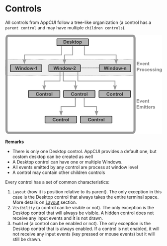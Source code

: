 # Controls

All controls from AppCUI follow a tree-like organization (a control has a `parent control` and may have multiple `children controls`).

<img src="img/controls_architecture.png" />

**Remarks**
* There is only one Desktop control. AppCUI provides a default one, but costom desktop can be created as well
* A Desktop control can have one or multiple Windows.
* All events emitted by any control are process at window level
* A control may contain other children controls

Every control has a set of common characteristics:
1. `Layout` (how it is position relative to its parent). The only exception in this case is the Desktop control that always takes the entire terminal space. More details on [Layout](layout.md) section.
2. `Visibility` (a control can be visible or not). The only exception is the Desktop control that will always be visible. A hidden control does not receive any input events and it is not drawn.
3. `Enabled` (a control can be enabled or not). The only exception is the Desktop control that is always enabled. If a control is not enabled, it will not receive any input events (key pressed or mouse events) but it will still be drawn.

